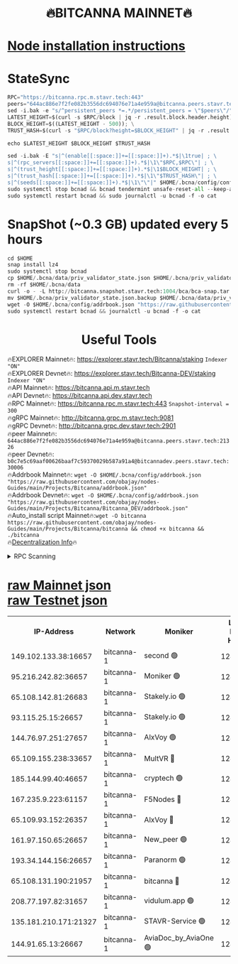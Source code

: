 <h1 align="center"> 🔥BITCANNA MAINNET🔥</h1>


[Node installation instructions](https://github.com/obajay/nodes-Guides/tree/main/Projects/Bitcanna)
=

# StateSync
```python
RPC="https://bitcanna.rpc.m.stavr.tech:443"
peers="644ac886e7f2fe082b3556dc694076e71a4e959a@bitcanna.peers.stavr.tech:21326"
sed -i.bak -e "s/^persistent_peers *=.*/persistent_peers = \"$peers\"/" $HOME/.bcna/config/config.toml
LATEST_HEIGHT=$(curl -s $RPC/block | jq -r .result.block.header.height); \
BLOCK_HEIGHT=$((LATEST_HEIGHT - 500)); \
TRUST_HASH=$(curl -s "$RPC/block?height=$BLOCK_HEIGHT" | jq -r .result.block_id.hash)

echo $LATEST_HEIGHT $BLOCK_HEIGHT $TRUST_HASH

sed -i.bak -E "s|^(enable[[:space:]]+=[[:space:]]+).*$|\1true| ; \
s|^(rpc_servers[[:space:]]+=[[:space:]]+).*$|\1\"$RPC,$RPC\"| ; \
s|^(trust_height[[:space:]]+=[[:space:]]+).*$|\1$BLOCK_HEIGHT| ; \
s|^(trust_hash[[:space:]]+=[[:space:]]+).*$|\1\"$TRUST_HASH\"| ; \
s|^(seeds[[:space:]]+=[[:space:]]+).*$|\1\"\"|" $HOME/.bcna/config/config.toml
sudo systemctl stop bcnad && bcnad tendermint unsafe-reset-all --keep-addr-book
sudo systemctl restart bcnad && sudo journalctl -u bcnad -f -o cat
```
# SnapShot (~0.3 GB) updated every 5 hours
```python
cd $HOME
snap install lz4
sudo systemctl stop bcnad
cp $HOME/.bcna/data/priv_validator_state.json $HOME/.bcna/priv_validator_state.json.backup
rm -rf $HOME/.bcna/data
curl -o - -L http://bitcanna.snapshot.stavr.tech:1004/bca/bca-snap.tar.lz4 | lz4 -c -d - | tar -x -C $HOME/.bcna --strip-components 2
mv $HOME/.bcna/priv_validator_state.json.backup $HOME/.bcna/data/priv_validator_state.json
wget -O $HOME/.bcna/config/addrbook.json "https://raw.githubusercontent.com/obajay/nodes-Guides/main/Projects/Bitcanna/addrbook.json"
sudo systemctl restart bcnad && journalctl -u bcnad -f -o cat
```

 <h1 align="center"> Useful Tools</h1>

🔥EXPLORER Mainnet🔥:    https://explorer.stavr.tech/Bitcanna/staking          `Indexer "ON"` \
🔥EXPLORER Devnet🔥:     https://explorer.stavr.tech/Bitcanna-DEV/staking     `Indexer "ON"` \
🔥API Mainnet🔥:         https://bitcanna.api.m.stavr.tech \
🔥API Devnet🔥:          https://bitcanna.api.dev.stavr.tech \
🔥RPC Mainnet🔥:         https://bitcanna.rpc.m.stavr.tech:443         `Snapshot-interval = 300` \
🔥gRPC Mainnet🔥:        http://bitcanna.grpc.m.stavr.tech:9081 \
🔥gRPC Devnet🔥:         http://bitcanna.grpc.dev.stavr.tech:2901 \
🔥peer Mainnet🔥:        `644ac886e7f2fe082b3556dc694076e71a4e959a@bitcanna.peers.stavr.tech:21326` \
🔥peer Devnet🔥:         `b0c7e5c69aaf00626baaf7c59370029b587a91a4@bitcannadev.peers.stavr.tech:30006` \
🔥Addrbook Mainnet🔥:    ```wget -O $HOME/.bcna/config/addrbook.json "https://raw.githubusercontent.com/obajay/nodes-Guides/main/Projects/Bitcanna/addrbook.json"``` \
🔥Addrbook Devnet🔥:    ```wget -O $HOME/.bcna/config/addrbook.json "https://raw.githubusercontent.com/obajay/nodes-Guides/main/Projects/Bitcanna/Bitcanna_DEV/addrbook.json"``` \
🔥Auto_install script Mainnet🔥:```wget -O bitcanna https://raw.githubusercontent.com/obajay/nodes-Guides/main/Projects/Bitcanna/bitcanna && chmod +x bitcanna && ./bitcanna``` \
🔥[Decentralization Info](https://github.com/obajay/StateSync-snapshots/tree/main/Projects/Bitcanna/Decentralization)🔥


<details>
<summary>RPC Scanning</summary>

<h2 align="center"> We scan nodes in real time every 4 hours. And we provide the final result of RPC endpoints.
We cannot influence the operation of these nodes in any way. </h2>


```python
If Voting Power is higher than 0 --> then the Node is a validator of the network and may be subject to attack and be a potential threat to the chain.
```
```python
We marked such validators with a red symbol
```

</details>

[raw Mainnet json](https://rpc-check.bcam.stavr.tech/bcam/rpc-bcam-result.json) \
[raw Testnet json](https://github.com/obajay/StateSync-snapshots/tree/main/Projects/Bitcanna/Rpc-Check-Testnet)
=



<table><tr><th>IP-Address</th><th>Network</th><th>Moniker</th><th>Latest Block Height</th><th>Earliest Block Height</th><th>Catching Up</th><th>Tx Index</th><th>Voting Power</th><th>Scan Time</th></tr><tr><td>149.102.133.38:16657</td><td>bitcanna-1</td><td>second 🟢</td><td>12471282</td><td>1</td><td>False</td><td>on</td><td>0</td><td>2024-02-07T03:06:32.485581131UTC</td></tr><tr><td>95.216.242.82:36657</td><td>bitcanna-1</td><td>Moniker 🟢</td><td>12471271</td><td>5776907</td><td>False</td><td>on</td><td>0</td><td>2024-02-07T03:05:27.558295718UTC</td></tr><tr><td>65.108.142.81:26683</td><td>bitcanna-1</td><td>Stakely.io 🟢</td><td>12471275</td><td>6152001</td><td>False</td><td>on</td><td>0</td><td>2024-02-07T03:05:53.697645571UTC</td></tr><tr><td>93.115.25.15:26657</td><td>bitcanna-1</td><td>Stakely.io 🟢</td><td>12471274</td><td>6520001</td><td>False</td><td>on</td><td>0</td><td>2024-02-07T03:05:47.225171382UTC</td></tr><tr><td>144.76.97.251:27657</td><td>bitcanna-1</td><td>AlxVoy 🟢</td><td>12471280</td><td>8805201</td><td>False</td><td>on</td><td>0</td><td>2024-02-07T03:06:21.838690061UTC</td></tr><tr><td>65.109.155.238:33657</td><td>bitcanna-1</td><td>MultVR 🔴</td><td>12471277</td><td>9933415</td><td>False</td><td>on</td><td>352454</td><td>2024-02-07T03:06:01.450979540UTC</td></tr><tr><td>185.144.99.40:46657</td><td>bitcanna-1</td><td>cryptech 🟢</td><td>12471270</td><td>11528001</td><td>False</td><td>on</td><td>0</td><td>2024-02-07T03:05:23.096769505UTC</td></tr><tr><td>167.235.9.223:61157</td><td>bitcanna-1</td><td>F5Nodes 🔴</td><td>12471277</td><td>12084001</td><td>False</td><td>on</td><td>570</td><td>2024-02-07T03:06:03.782416373UTC</td></tr><tr><td>65.109.93.152:26357</td><td>bitcanna-1</td><td>AlxVoy 🔴</td><td>12471282</td><td>12109301</td><td>False</td><td>on</td><td>1391765</td><td>2024-02-07T03:06:33.031093895UTC</td></tr><tr><td>161.97.150.65:26657</td><td>bitcanna-1</td><td>New_peer 🟢</td><td>12471275</td><td>12254001</td><td>False</td><td>on</td><td>0</td><td>2024-02-07T03:05:54.023001001UTC</td></tr><tr><td>193.34.144.156:26657</td><td>bitcanna-1</td><td>Paranorm 🟢</td><td>12460456</td><td>12271301</td><td>False</td><td>on</td><td>0</td><td>2024-02-07T03:06:10.543737186UTC</td></tr><tr><td>65.108.131.190:21957</td><td>bitcanna-1</td><td>bitcanna 🔴</td><td>12471278</td><td>12371278</td><td>False</td><td>on</td><td>409516</td><td>2024-02-07T03:06:10.259515425UTC</td></tr><tr><td>208.77.197.82:31657</td><td>bitcanna-1</td><td>vidulum.app 🟢</td><td>12471276</td><td>12386934</td><td>False</td><td>on</td><td>0</td><td>2024-02-07T03:05:56.902931568UTC</td></tr><tr><td>135.181.210.171:21327</td><td>bitcanna-1</td><td>STAVR-Service 🟢</td><td>12471280</td><td>12468001</td><td>False</td><td>on</td><td>0</td><td>2024-02-07T03:06:21.581944874UTC</td></tr><tr><td>144.91.65.13:26667</td><td>bitcanna-1</td><td>AviaDoc_by_AviaOne 🟢</td><td>12471279</td><td>12468701</td><td>False</td><td>on</td><td>0</td><td>2024-02-07T03:06:19.187877347UTC</td></tr></table>

